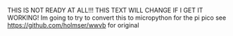 THIS IS NOT READY AT ALL!!! THIS TEXT WILL CHANGE IF I GET IT WORKING!
Im going to try to convert this to micropython for the pi pico
see https://github.com/holmser/wwvb for original
